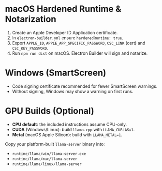 # macOS Hardened Runtime & Notarization

1. Create an Apple Developer ID Application certificate.
2. In `electron-builder.yml` ensure `hardenedRuntime: true`.
3. Export `APPLE_ID`, `APPLE_APP_SPECIFIC_PASSWORD`, `CSC_LINK` (cert) and `CSC_KEY_PASSWORD`.
4. Run `npm run dist` on macOS. Electron Builder will sign and notarize.

# Windows (SmartScreen)

- Code signing certificate recommended for fewer SmartScreen warnings.
- Without signing, Windows may show a warning on first runs.

# GPU Builds (Optional)

- **CPU default**: the included instructions assume CPU-only.
- **CUDA** (Windows/Linux): build `llama.cpp` with `LLAMA_CUBLAS=1`.
- **Metal** (macOS Apple Silicon): build with `LLAMA_METAL=1`.

Copy your platform-built `llama-server` binary into:
- `runtime/llama/win/llama-server.exe`
- `runtime/llama/mac/llama-server`
- `runtime/llama/linux/llama-server`
